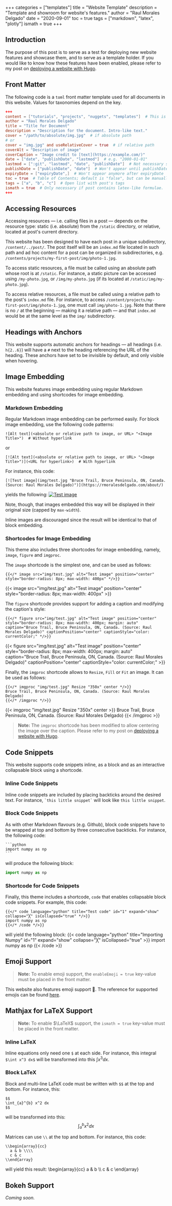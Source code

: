 +++
categories = ["templates"]
title = "Website Template"
description = "Template and showroom for website's features."
author = "Raul Morales Delgado"
date = "2020-09-01"
toc = true
tags = ["markdown", "latex", "plotly"]
ismath = true
+++


## Introduction
The purpose of this post is to serve as a test for deploying new website features and showcase them, and to serve as a template holder. If you would like to know how these features have been enabled, please refer to my post on [deploying a website with Hugo](/all/deploying-website-hugo/). 


## Front Matter
The following code is a `toml` front matter template used for all documents in this website. Values for taxonomies depend on the key.
```toml
+++
content = ["tutorials", "projects", "nuggets", "templates"]  # This is closed to these values
author = "Raul Morales Delgado"
title = "Title for Document"
description = "Description for the document. Intro-like text."
cover = "/path/to/absolute/img.jpg"  # if absolute path
# or
cover = "img.jpg" and useRelativeCover = true  # if relative path
coverAlt = "Description of image"
coverCaption = "Image credit to [text](https://example.com/)"
date = ["date", "publishDate", "lastmod"]  # e.g. "2000-01-01"
lastmod = [":git", "lastmod", "date", "publishDate"]  # Not necessary since git file's metadata is enabled. Add ":fileModTime" to config.toml to enable file's metadata. 
publishDate = ["publishDate", "date"]  # Won't appear until publishDate
expiryDate = ["expiryDate",]  # Won't appear anymore after expiryDate
toc = true  # Table of Contents; default is "false", but can be manually set to "true" on a per-post basis
tags = ["a", "b", "c"]  # Open list with post's tags
ismath = true  # Only necessary if post contains latex-like formulae.
+++
```

## Accessing Resources
Accessing resources — i.e. calling files in a post — depends on the resource type: static (i.e. absolute) from the `/static` directory, or relative, located at post's current directory. 

This website has been designed to have each post in a unique subdirectory, `/content/../post/`. The post itself will be an `index.md` file located in such path and ad hoc content for a post can be organized in subdirectories, e.g. `/contents/projects/my-first-post/img/photo-1.jpg`.

To access static resources, a file must be called using an absolute path whose root is at `/static`. For instance, a static picture can be accessed using `/my-photo.jpg`, or `/img/my-photo.jpg` (if its located at `/static/img/my-photo.jpg`).

To access relative resources, a file must be called using a relative path to the post's `index.md` file. For instance, to access `/content/projects/my-first-post/img/photo-1.jpg`, one must call `img/photo-1.jpg`. Note that there is no `/` at the beginning — making it a relative path — and that `index.md` would be at the same level as the `img/` subdirectory.


## Headings with Anchors
This website supports automatic anchors for headings — all headings (i.e. `h{2..6}`) will have a `#` next to the heading referencing the URL of the heading. These anchors have set to be invisible by default, and only visible when hovering.


## Image Embedding
This website features image embedding using regular Markdown embedding and using shortcodes for image embedding.

### Markdown Embedding
Regular Markdown image embedding can be performed easily. For block image embedding, use the following code patterns:
```text
![Alt text](<absolute or relative path to image, or URL> "<Image Title>")  # Without hyperlink
```
or
```text
[![Alt text](<absolute or relative path to image, or URL> "<Image Title>")](<URL for hyperlink>)  # With hyperlink
```

For instance, this code:
```text
[![Test image](img/test.jpg "Bruce Trail, Bruce Peninsula, ON, Canada. (Source: Raul Morales Delgado)")](https://rmoralesdelgado.com/about/)
``` 
yields the following:
[![Test image](img/test.jpg "Bruce Trail, Bruce Peninsula, ON, Canada. (Source: Raul Morales Delgado)")](/about/)

Note, though, that images embedded this way will be displayed in their original size (capped by `max-width`).

Inline images are discouraged since the result will be identical to that of block embedding.

### Shortcodes for Image Embedding
This theme also includes three shortcodes for image embedding, namely, `image`, `figure` and `imgproc`.

The `image` shortcode is the simplest one, and can be used as follows:
```text
{{</* image src="img/test.jpg" alt="Test image" position="center" style="border-radius: 8px; max-width: 400px" */>}}
```
{{< image src="img/test.jpg" alt="Test image" position="center" style="border-radius: 8px; max-width: 400px" >}}

The `figure` shortcode provides support for adding a caption and modifying the caption's style:
```text
{{</* figure src="img/test.jpg" alt="Test image" position="center" style="border-radius: 8px; max-width: 400px; margin: auto" caption="Bruce Trail, Bruce Peninsula, ON, Canada. (Source: Raul Morales Delgado)" captionPosition="center" captionStyle="color: currentColor;" */>}}
```
{{< figure src="img/test.jpg" alt="Test image" position="center" style="border-radius: 8px; max-width: 400px; margin: auto" caption="Bruce Trail, Bruce Peninsula, ON, Canada. (Source: Raul Morales Delgado)" captionPosition="center" captionStyle="color: currentColor;" >}}

Finally, the `imgproc` shortcode allows to `Resize`, `Fill` or `Fit` an image. It can be used as follows:
```text
{{</* imgproc "img/test.jpg" Resize "350x" center */>}} 
Bruce Trail, Bruce Peninsula, ON, Canada. (Source: Raul Morales Delgado)
{{</* /imgproc */>}}
```
{{< imgproc "img/test.jpg" Resize "350x" center >}} 
Bruce Trail, Bruce Peninsula, ON, Canada. (Source: Raul Morales Delgado)
{{< /imgproc >}}

>**Note:** The `imgproc` shortcode has been modified to allow centering the image over the caption. Please refer to my post on [deploying a website with Hugo](/all/deploying-website-hugo/).


## Code Snippets
This website supports code snippets inline, as a block and as an interactive collapsable block using a shortcode.

### Inline Code Snippets
Inline code snippets are included by placing backticks around the desired text. For instance, `` `this little snippet` `` will look like `this little snippet`.

### Block Code Snippets
As with other Markdown flavours (e.g. Github), block code snippets have to be wrapped at top and bottom by three consecutive backticks. For instance, the following code:
```text
```python
import numpy as np
``` 
```

will produce the following block:
```python
import numpy as np
```

### Shortcode for Code Snippets
Finally, this theme includes a shortcode, `code` that enables collapsable block code snippets. For example, this code:
```text
{{</* code language="python" title="Test code" id="1" expand="show" collapse="╳" isCollapsed="true" */>}}
import numpy as np
{{</* /code */>}}
```
will yield the following block:
{{< code language="python" title="Importing Numpy" id="1" expand="show" collapse="╳" isCollapsed="true" >}}
import numpy as np
{{< /code >}}


## Emoji Support
>**Note:** To enable emoji support, the `enableEmoji = true` key-value must be placed in the front matter.

This website also features emoji support :see_no_evil:. The reference for supported emojis can be found [here](https://www.webfx.com/tools/emoji-cheat-sheet/).

## Mathjax for LaTeX Support
>**Note:** To enable $\LaTeX$ support, the `ismath = true` key-value must be placed in the front matter.

### Inline LaTeX
Inline equations only need one `$` at each side. For instance, this integral `$\int x^3 dx$` will be transformed into this $\int x^3 dx$.

### Block LaTeX
Block and multi-line LaTeX code must be written with `$$` at the top and bottom. For instance, this:
```text
$$
\int_{a}^{b} x^2 dx
$$
```

will be transformed into this:
$$
\int_{a}^{b} x^2 dx
$$

Matrices can use `\\` at the top and bottom. For instance, this code:
```text
\\begin{array}{cc}
  a & b \\\\
  c & c
\\end{array}
```
will yield this result:
\\begin{array}{cc}
  a & b \\\\
  c & c
\\end{array}

## Bokeh Support
*Coming soon.*
